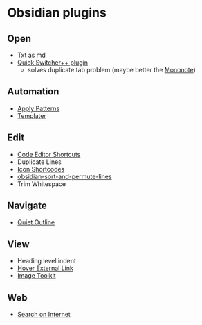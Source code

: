 # Obsidian plugins

## Open

- Txt as md
- [Quick Switcher++ plugin](https://github.com/darlal/obsidian-switcher-plus)
	- solves duplicate tab problem (maybe better the [Mononote](https://github.com/czottmann/obsidian-mononote.git))

## Automation

- [Apply Patterns](https://github.com/jglev/obsidian-apply-patterns-plugin)
- [Templater](https://github.com/SilentVoid13/Templater)

## Edit

- [Code Editor Shortcuts](https://github.com/timhor/obsidian-editor-shortcuts/blob/master/README.md)
- Duplicate Lines
- [Icon Shortcodes](https://github.com/aidenlx/obsidian-icon-shortcodes)
- [obsidian-sort-and-permute-lines](https://github.com/Vinzent03/obsidian-sort-and-permute-lines)
- Trim Whitespace

## Navigate

- [Quiet Outline](https://github.com/guopenghui/obsidian-quiet-outline)

## View

- Heading level indent
- [Hover External Link](https://github.com/jamiebrynes7/obsidian-hover-external-link)
- [Image Toolkit](https://github.com/sissilab/obsidian-image-toolkit)

## Web

- [Search on Internet](https://github.com/HEmile/obsidian-search-on-internet)